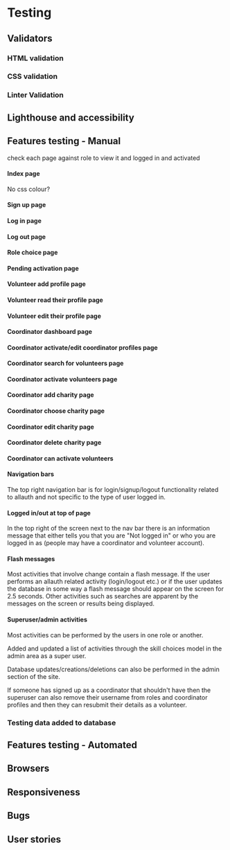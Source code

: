 # Testing

## Validators

### HTML validation

### CSS validation

### Linter Validation

## Lighthouse and accessibility

## Features testing - Manual

check each page against role to view it and logged in and activated

#### Index page

No css colour?

#### Sign up page

#### Log in page

#### Log out page

#### Role choice page

#### Pending activation page

#### Volunteer add profile page

#### Volunteer read their profile page

#### Volunteer edit their profile page

#### Coordinator dashboard page

#### Coordinator activate/edit coordinator profiles page

#### Coordinator search for volunteers page

#### Coordinator activate volunteers page

#### Coordinator add charity page

#### Coordinator choose charity page

#### Coordinator edit charity page

#### Coordinator delete charity page

#### Coordinator can activate volunteers

#### Navigation bars
The top right navigation bar is for login/signup/logout functionality related to allauth and not specific to the type of user logged in.

#### Logged in/out at top of page

In the top right of the screen next to the nav bar there is an information message that either tells you that you are "Not logged in"  or who you are logged in as (people may have a coordinator and volunteer account).

#### Flash messages

Most activities that involve change contain a flash message. If the user performs an allauth related activity (login/logout etc.) or if the user updates the database in some way a flash message should appear on the screen for 2.5 seconds. Other activities such as searches are apparent by the messages on the screen or results being displayed.

#### Superuser/admin activities

Most activities can be performed by the users in one role or another.

Added and updated a list of activities through the skill choices model in the admin area as a super user.

Database updates/creations/deletions can also be performed in the admin section of the site.

If someone has signed up as a coordinator that shouldn't have then the superuser can also remove their username from roles and coordinator profiles and then they can resubmit their details as a volunteer.

### Testing data added to database


## Features testing - Automated

## Browsers

## Responsiveness

## Bugs

## User stories